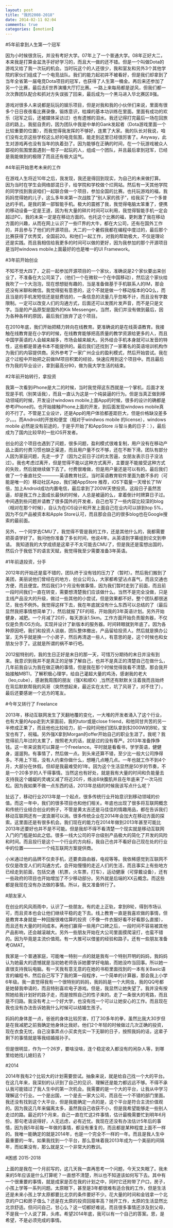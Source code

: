 ```yaml
---
layout: post
title: "我的2008-2018"
date: 2014-02-11 02:04
comments: true
categories: [emotion]
---
```


#5年前拿到人生第一个冠军

因为小时候很贪玩，并没有考好大学。07年上了一个普通大学。08年正好大二，本来我是打算金盆洗手好好学习的，而且大一做的还不错。但是一个叫做Dota的游戏又给了我一次玩的机会。当时玩这个的人还很少，我和室友和另外3个其他学院的家伙们组成了一个电竞战队。我们的能力起初并不被看好，但是我们却拿到了当年全省第一届电竞Dota项目的冠军，也获得了人生第一桶金。再后来还参加了另一个比赛，最后去E世界演播大厅打比赛。一路上来每局都是逆风，但我们都一次次靠团队配合和抓对方失误扳了回来，最后成为一个黑马进入华北赛区8强。

游戏对很多人来说都是玩玩的娱乐项目，但是对我和我的小伙伴们来说，里面有很多个日日夜夜看比赛录像，锻炼意识，枯燥的基本功训练在里面。里面有成功的欢乐（冠军之后，还被媒体采访过）也有遗憾的泪水。我还记得打完最后一场在回旅店的路上。我挺自责的，因为团队中我是中单的Gank发起者（Dota游戏里面一个比较重要的位置），而我觉得我发挥的不够好，连累了大家。我的队长对我说，咱们没有北京这些学校这么好的电竞氛围，能走到这里已经很厉害了。Anyway，此生对游戏再也没有当年的执着劲了。因为能够在正确的时间，在一个玩游戏被众人鄙视的氛围里面遇到一帮子一起玩的人，组成一个团队，并且最后拿到冠军，已经是我能做到的极限了而且还有极大运气。

#4年前开始思考未来的工作

在游戏人生将近10年之后，我发现，我还是得回到现实，为自己的未来做打算。因为当时在学生会网络部混日子，给学院和学校做个烂网站。然后有一天其他学院的同学找到我说咱们一起联合做一个项目，参加全国的比赛。也托玩游戏的福，我妈妈觉得她的儿子，这么多年来第一次战胜了“别人家的孩子”，给我买了一个多普达的手机，是我的第一部智能手机。极大的震撼了我，我觉得电脑太笨重了，便携的移动设备一定是王道，因为有大量的碎片时间可以利用，我觉得智能手机一定会超过PC，我的未来一定是在移动方面的。也托这个比赛的福，更刺激了我在移动方面的兴趣，从而在网上认识了一些IT界的大牛，都在大公司，还有在国外工作的，并且参与了他们的开源项目。大二的一个暑假我都在编程中度过的，最后那个比赛获得了优秀奖，全国前20。和他们一起工作，对我的帮助极大，不仅是理论还是实践。而且我相信给我更多的时间可以做的更好，因为我参加的那个开源项目是当时windows mobile上面最好的也是唯一的UI Framework。

#3年前开始创业

不知不觉大四了，之前一起参加开源项目的一个家伙，准确说是2个家伙要出来创业了，不准备在大公司呆了，（他们一个在微软一个在中国移动），然后这个家伙给我吹了一个大泡泡，现在想想挺有趣的，当是准备做基于手机联系人的IM，那会还没有米聊和微信。我觉得挺有意思的，这个不就是做一个移动版本的QQ么，而且当是的手机发短信还是挺费钱的，一条信息的流量几乎忽略不计，而且没有字数限制。一定可以改变人们的沟通方式，后面还可以发图片发声音，而不是只是文字。当是的产品原型是国外的Kik Messenger。当然，我们并没有做到最后，因为各种各样的原因，最后我们放弃了这个项目。

在2010年底，我们开始把精力转向在线教育。更准确说的是在线英语教育。我接触在线教育是在小学的时候，在线教育能够把高质量的教学资源给更多的人，而且中国学英语的人会越来越多，市场会越来越大。另外结合手机本身就可以发音的特性，这些都是普通书本不能提供的。最后我们还找到了一家著名的英语培训机构作为我们的内容提供商。另外参考了一家广州企业的盈利模式，然后开始尝试。我在这个过程中开始把之前做IM项目积累的经验，快速应用到这个项目中。而且最后作为我的毕业设计，拿到最高分90，做为我大学生活的结束。

#2年前开始转行，拿投资

我第一次看到iPhone是大二的时候，当时我觉得这东西就是一个掌机，后面才发现是手机（别笑话我），而且一直认为这是一个纯装逼的行为。但是当真正做到移动领域的时候，开发设计windows mobile上面App的时候，很多的设计的确都是参考iPhone的。也开始接触iPhone上面的开发，到后面发现windows mobile真的不行了。不管是工业设计，还是App的用户体验都差距巨大，但是价格缺没差多少。。。而Android的开放和便宜（相对于windwos mobile 的license），windows mobile 必然是没有前途的，于是乎开始了和AppStore 斗智斗勇的日子：），最后成为了国内比较早的一批iOS开发者。

创业的这个项目也遇到了问题，很多问题，盈利模式很难复制，用户没有在移动产品上面的付费习惯也缺乏渠道，而且用户量不仅不够，还在不断下滑。团队有部分人因为家庭问题，先走一步了（因为之前日子过的太苦逼，女朋友表示日子没法过）。我也考虑过离开，但是觉得不能以这种方式离开，主要是不能接受这种方式的失败，然后就继续做下去了。付费很难做，但是用户量还是可以有的。最后我们做了一个垂直社交————英语教育社区。当时英语教育软件里面为数不多的（可能是唯一的）移动社区App，我们被AppStore 推荐，iOS下载量一天增长了1W倍，加上Android成功内置电信，最后拿到了200W天使投资。这段日子虽然苦逼，却是我工作上面成长最快的时候，人总是被逼的么，拿着倒计时牌算日子过。中间遇到些问题并请教了很多国外的开发者，自己也写了一些内容比较深的blog（相对在那个时候），自认为在iOS设计和开发上面自己在业内可以排到top 5%，因为不仅产品被资本和Apple Store认可，而且那会自己的很多blog也在Google搜索的最前面。

另外，一个同学去CMU了，我觉得不管是我的工作，还是其他什么的，我都需要把英语学好了。我问他你准备了多长时间，他说4年。从英语到字幕组到论文到申请。
我知道我的大学成绩是这辈子不太可能去CMU了，但是我还是蛮想出国的，然后介于我低下的语言天赋，我觉得我至少需要准备3年英语。

#1年前退投资，分手

2012年的开始还是蛮不错的，团队终于没有钱的压力了（暂时）。然后我们搬到了美团，美丽说他们曾经在的地方，创业公司么，大家都希望沾点喜气，而且交通也方便，而且便宜。然后我们3个月没有做事情，因为我们暂时走到了前面，而且前一段时间我们一直在转变，需要想清楚我们应该做什么。当然不是完全没做，只是主线产品没大的升级，做过一些其他的小尝试，但是效果都不好。整个团队都很迷茫，我也不例外。我觉得这样下去，我在年底就没有什么东西可以总结的了（最后显然我把事情想简单了），然后就报了EF的班，开始我的3年英语计划。另外开始健身，减肥。一个月减了20斤，每天游泳1.5km。工作方面开始负责服务器，不仅仅是负责iOS方向。实现并设计了新版本的服务器。时间转眼就到年底了。因为各种原因吧，我们和投资人谈崩，团队整体撤出，产品留给投资人。然后就是换办公室，无外乎就是换一个小房子，然后再清退一些人，有意思的是，这个时候也和女朋友分手了。这就是所谓的祸不单行吧。

2012挺特别的，我的生日正好是末日的那一天，可惜万分期待的末日并没有到来。我意识到我并不是真正的足够了解自己，也并不是真正的清楚自己在做什么，几年前我自认为我在做正确的事情，但是我在那个时候觉得我看不清楚。那会我开始接触MBTI，了解积极心理学，给自己灌超大量的鸡汤，感谢我的老大（leo,cube），感谢我周围的朋友（强X和顺X）,当然还有默默关注着我而且始终在背后默默帮我的风哥（突然想起来，最近实在太忙，坑了风哥了，对不住了），最后还要感谢一个远方的笔友。

#今年又转行了 Freelance

2013年，移动互联网发生了天翻地覆的变化，一大堆的开发者涌入了这个行业，也有大量的App走到大家面前，我的tutor或是close friend，和他同甘共苦的另一半修成正果了，而且他也比较给力，前一段时间他们团队拿到$2000W的B轮，宝宝也有了，祝福。另外强X拿到Morgan的offer开始自己的职业生涯了。我呢？我觉得前几年过的太累了，按照老大的话，就是过的没有尊严。2013年准备挣挣钱。这一年来说我可以算是一个Freelance。平时就是看看书，学学英语，健健身，遛遛狗。有事情了，然后做一点。到头来还算不错，至少比一般大公司挣得多。不用上下班，没有人约束你做什么，想睡几点睡几点。一年也就工作不到4个月，大部分在休假。但却是我最难受的1年。因为这个生活显然是50岁的节奏，不是一个20多岁的人干得事情。当然这也有好处，就是我有大量的时间和负能量去支持我这个龌龊的灵魂又减了将近20斤，练出6块腹肌并且在年底来了一次马拉松。因为我如果不做一点东西的话，2013年总结的时候我该写点什么呢？

扯远了，移动行业2013年是一个起点，很多传统行业开始意识到移动领域的价值。而这一年中，我们的很多项目也和他们相关。年底也出现了很多将互联网概念和传统行业结合创业的例子，不管是黄太吉还是马佳佳的情趣用品，都在告诉我们移动互联网还有一波浪潮可以淌。很多传统企业在2014年会加大在移动方面的探索。这里面还是有很多机会。我们现在的能力在2014年做到2013年甚至可能比2013年还要好也并不是不可能。但是我却不得不看清楚一个现实就是移动互联网入门的门槛是如此之低。很多一线大公司的平台级别产品极大的简化了开发的风险和时间。而且投行是这个一个行业的方向标，我自己也并不看好自己现在处的行业中的位置————一个纯互联网方案提供商。

小米通过他的品牌不仅卖手机，还要卖路由器，电视等等。我依稀感觉到互联网不仅仅是改变人们的沟通方式，会开始慢慢的走近人们的生活，而且事实上有些地方已经走到前面，包括交通（机票，火车票，打车），运动健康（可穿戴设备），还有一些政府的项目也开始增加了不少移动部分。另外就是后端的XX云概念。而这些都是我现在没有办法做的事情。所以，我又准备转行了。

#朋友家人

在创业的风风雨雨中，认识了一些朋友。有的走上正轨，拿到B轮，得到市场认可，而且资本也会让他们继续平稳的走下去。线上教育一直是我喜欢做的事情，但是教育本身就是一种回报很难估算的投资（不像一件衣服好看不好看那么直接），而且还有大量的时间成本。再他们赢得一些用户口碑之后，一段时间不容易被其他产品影响，还会越滚越大。另外一些朋友开始在大公司里面摸爬滚打，也蛮不错的。因为毕竟是主流价值观。有一大推可以借鉴的经验和路子。还有一些朋友准备考GMAT。

我家是一个普通家庭，可能唯一特别一点的就是我有一个特别开明的妈妈，我妈妈认为她最大的遗憾就是当初她老师告诉她要学好电脑，而她没咋当回事。所以她一直很支持我玩电脑。有一天我有意无意的在她的书柜里面找到的一本有关Basic语言的编程书，然后自己写下了我的第一段程序，一个简单的计算器，那会我上小学6年级。我一直觉得我有一个很特别的妈妈，我妈妈是一个大网虫，我的QQ号都是她替我申请的，而且特别喜欢电子游戏。但是，我显然让她失望了。我并没有按照她给我计划好的路子走，而是按照自己的性子来的。走了一条很大的弯路，而且是不归路。我没有考上一个好大学，也没有找一个可以让她安心的工作。而且现在我也没有办法告诉她我什么时候可以结婚生孩子。

妈妈的身体差一点，爸爸的身体比较厉害，打了30多年的拳，虽然比我大30岁但是在我减肥之前我确定他身体比我好。他们2个年轻的时候做过几次正确的投资，现在衣食无忧，自己没事弄点小买卖充实一下无聊的日子，按照我妈的话，这辈子剩下的事情就是等我结婚报孙子。

但是很明显，作为一个26岁，要啥没啥，连个稳定收入都没有的闲杂人等，到哪里给她找儿媳妇去？

#2014

2014年我有2个比较大的计划需要尝试。抽象来说，就是给自己找一个大的平台。在这几年来，我深刻的认识到了自己的见识、理解还是能力都远远不够。不得不承认我可能错过了我人生中的第一次机会。我需要的是一个大的平台，让我从中学习理解这个行业。一个是出国，一个是去一家大公司，而且在一个不错的部门里面。我还没有找到这个大平台，但是我能确定一点的是，这个平台是符合主流价值观的。因为我这几年来偏离太多，虽然我自己收获不小，但是我希望能够走一些别人走过的路。最近的1个月来，自己一直在忙这2件事情，估计最晚需要忙到明年6月份。那句老话说得好，人无远虑，必有近忧。我现在还没有办法估计5年后的事情，因为我5年前每一年做的事情，都没有重复的，而且都是某种程度上面不一样的。我唯一能确定的就是2014年，也是一个完全不一样的一年。而且是我人生中最重要的一年。如果我找到一个平台，那么意味着我2013年成为一个美丽的间隔年，而如果没有，那么就是又一个非常大的教训。

#困惑 2015-2018

上面的是我在一个月前写的，这几天我一直再思考一个问题，今天又失眠了。我未来的5年应该是什么打算呢？一直想不清楚，所以也不知道该如何写下去。其中有一个很重要的事情，就是成家是否在我的计划之中，同时它还附带了户口，房子，小孩上学等一系列问题。太原眼下，甚至是3年都很难有适合我的工作，但是生活还是未来小孩上学太原都要比北京的条件要好不少。花大量的时间和金钱拿一个北京的户口和房子值么？还是在太原的投资回报率高？抛开工作，太原的生活显然比北京舒适。但问问自己，甘心么？这一切都好难说。而且很多事情还涉及到父母，不是我一个人说了算，头疼。希望2014年底，我可以有一个自己的答案。恩，是希望，不是必须完成的事情。



